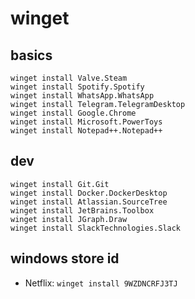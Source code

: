 # winget

## basics
```
winget install Valve.Steam
winget install Spotify.Spotify
winget install WhatsApp.WhatsApp
winget install Telegram.TelegramDesktop
winget install Google.Chrome 
winget install Microsoft.PowerToys
winget install Notepad++.Notepad++
```

## dev
```
winget install Git.Git
winget install Docker.DockerDesktop
winget install Atlassian.SourceTree
winget install JetBrains.Toolbox
winget install JGraph.Draw
winget install SlackTechnologies.Slack
```

## windows store id

- Netflix: `winget install 9WZDNCRFJ3TJ`
